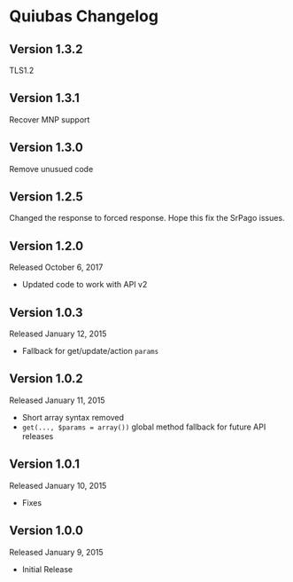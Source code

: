 Quiubas Changelog
====================

Version 1.3.2
-------------
TLS1.2

Version 1.3.1
-------------
Recover MNP support

Version 1.3.0
-------------
Remove unusued code

Version 1.2.5
-------------
Changed the response to forced response. Hope this fix the SrPago issues.

Version 1.2.0
-------------
Released October 6, 2017

- Updated code to work with API v2

Version 1.0.3
-------------
Released January 12, 2015

- Fallback for get/update/action `params`

Version 1.0.2
-------------
Released January 11, 2015

- Short array syntax removed
- `get(..., $params = array())` global method fallback for future API releases

Version 1.0.1
-------------
Released January 10, 2015

- Fixes

Version 1.0.0
-------------
Released January 9, 2015

- Initial Release
